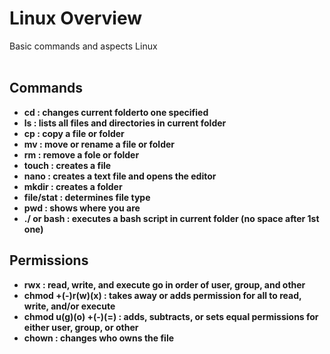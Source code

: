 <h1>Linux Overview</h1>
Basic commands and aspects Linux 

<br />
<br />

<h2>Commands</h2>

- <b>cd : changes current folderto one specified<b>
- <b>ls : lists all files and directories in current folder<b>
- <b>cp : copy a file or folder<b>
- <b>mv : move or rename a file or folder<b>
- <b>rm : remove a fole or folder<b>
- <b>touch : creates a file<b>
- <b>nano : creates a text file and opens the editor<b>
- <b>mkdir : creates a folder<b>
- <b>file/stat : determines file type<b>
- <b>pwd : shows where you are<b>
- <b>./ or bash : executes a bash script in current folder (no space after 1st one)<b>

<h2>Permissions</h2>

- <b>rwx : read, write, and execute go in order of user, group, and other<b>
- <b>chmod +(-)r(w)(x) : takes away or adds permission for all to read, write, and/or execute<b>
- <b>chmod u(g)(o) +(-)(=) : adds, subtracts, or sets equal permissions for either user, group, or other<b>
- <b>chown : changes who owns the file


